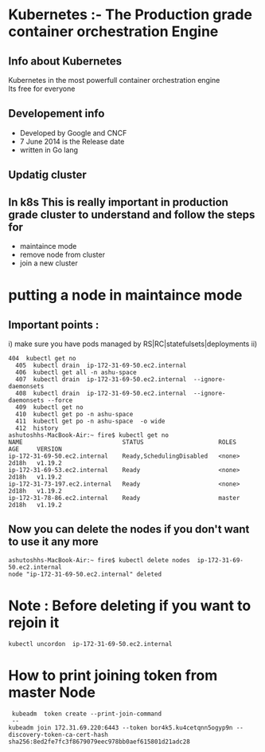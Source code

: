 # Kubernetes :- The Production grade container orchestration  Engine 
## Info about Kubernetes
Kubernetes in the most powerfull container orchestration engine <br/>
Its free for everyone <br/>
## Developement  info 
<ul>
	<li> Developed by Google and CNCF  </li>
	<li> 7 June 2014 is the Release date  </li>
	<li> written in Go lang  </li>
	
</ul>

## Updatig cluster 

## In k8s This is really important in production grade cluster to understand and follow the steps for

<ul>
	<li> maintaince mode </li>
	<li> remove node from cluster </li>
	<li> join a new cluster  </li>
	
</ul>

# putting a node in maintaince mode 

## Important points : 

i) make sure you have pods managed by RS|RC|statefulsets|deployments 
ii) 

```
404  kubectl get no
  405  kubectl drain  ip-172-31-69-50.ec2.internal 
  406  kubectl get all -n ashu-space 
  407  kubectl drain  ip-172-31-69-50.ec2.internal  --ignore-daemonsets 
  408  kubectl drain  ip-172-31-69-50.ec2.internal  --ignore-daemonsets --force
  409  kubectl get no
  410  kubectl get po -n ashu-space 
  411  kubectl get po -n ashu-space  -o wide
  412  history 
ashutoshhs-MacBook-Air:~ fire$ kubectl get no
NAME                            STATUS                     ROLES    AGE     VERSION
ip-172-31-69-50.ec2.internal    Ready,SchedulingDisabled   <none>   2d18h   v1.19.2
ip-172-31-69-53.ec2.internal    Ready                      <none>   2d18h   v1.19.2
ip-172-31-73-197.ec2.internal   Ready                      <none>   2d18h   v1.19.2
ip-172-31-78-86.ec2.internal    Ready                      master   2d18h   v1.19.2

```

## Now you can delete the nodes if you don't want to use it any more

```
ashutoshhs-MacBook-Air:~ fire$ kubectl delete nodes  ip-172-31-69-50.ec2.internal 
node "ip-172-31-69-50.ec2.internal" deleted

```

# Note : Before deleting if you want to rejoin it 

```
kubectl uncordon  ip-172-31-69-50.ec2.internal
```

# How to print joining token from master Node 

```
 kubeadm  token create --print-join-command
 --
kubeadm join 172.31.69.220:6443 --token bor4k5.ku4cetqnn5ogyp9n --discovery-token-ca-cert-hash sha256:8ed2fe7fc3f8679079eec978bb0aef615801d21adc28

```
	
	
